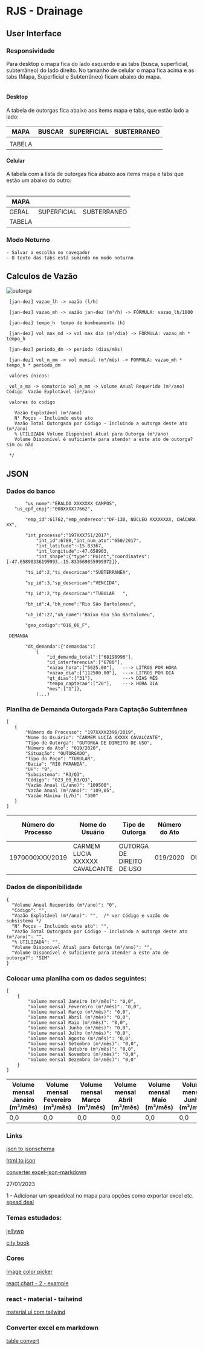 # RJS - Drainage


## User Interface

### Responsividade

Para desktop o mapa fica do lado esquerdo e as tabs (busca, superficial, subterrâneo) do lado direito. No tamanho de celular o mapa fica acima e as tabs (Mapa, Superficial e Subterrâneo) ficam abaixo do mapa. <br><br>
  
#### Desktop
A tabela de outorgas fica abaixo aos items mapa e tabs, que estão lado a lado:
  
| MAPA   | BUSCAR | SUPERFICIAL | SUBTERRANEO |
|---|---|---|---|
|        |        |             |             |
| TABELA |
  
#### Celular
A tabela com a lista de outorgas fica abaixo aos items mapa e tabs que estão um abaixo do outro: <br><br>
    
| MAPA   |             |             |
|---|---|---|
| GERAL  | SUPERFICIAL | SUBTERRANEO |
| TABELA |


### Modo Noturno
    - Salvar a escolha no navegador
    - O texto das tabs está sumindo no modo noturno

## Calculos de Vazão

![outorga](./src/assets/outorga.PNG)

 ```
  [jan-dez] vazao_lh -> vazão (l/h)

  [jan-dez] vazao_mh -> vazão jan-dez (m³/h) -> FÓRMULA: vazao_lh/1000

  [jan-dez] tempo_h  tempo de bombeamento (h)

  [jan-dez] vol_max_md -> vol max dia (m³/dia) -> FÓRMULA: vazao_mh * tempo_h

  [jan-dez] periodo_dm -> periodo (dias/mês)

  [jan-dez] vol_m_mm -> vol mensal (m³/mês) -> FORMULA: vazao_mh * tempo_h * periodo_dm

  valores únicos:

  vol_a_ma -> somatorio vol_m_mm -> Volume Anual Requerido (m³/ano)	Código	Vazão Explotável (m³/ano)

  valores do codigo

	Vazão Explotável (m³/ano)
	N° Poços - Incluindo este ato	
	Vazão Total Outorgada por Código - Incluindo a outorga deste ato (m³/ano)	
	% UTILIZADA	Volume Disponível Atual para Outorga (m³/ano)
	Volume Disponível é suficiente para atender a este ato de outorga? sim ou não

  */
 
 ```
 

 ## JSON

 ### Dados do banco
 ```
		"us_nome":"ERALDO XXXXXXX CAMPOS",
    "us_cpf_cnpj":"008XXXX77662",
    
		"emp_id":61762,"emp_endereco":"DF-130, NÚCLEO XXXXXXXX, CHÁCARA XX",
   
		"int_processo":"197XXX751/2017",
			"int_id":6780,"int_num_ato":"650/2017",
			"int_latitude":-15.83367,
			"int_longitude":-47.658903,
			"int_shape":{"type":"Point","coordinates":[-47.65890336199993,-15.833669855999972]},
    
		"ti_id":2,"ti_descricao":"SUBTERRANEA",
    
		"sp_id":3,"sp_descricao":"VENCIDA",
    
		"tp_id":2,"tp_descricao":"TUBULAR   ",
    
		"bh_id":4,"bh_nome":"Rio São Bartolomeu",
    
		"uh_id":27,"uh_nome":"Baixo Rio São Bartolomeu",

		"geo_codigo":"016_06_F",			

  DEMANDA

		"dt_demanda":{"demandas":[
			{
				"id_demanda_total":["68198996"],
				"id_interferencia":["6780"],
				"vazao_hora":["5625.00"],   ---> LITROS POR HORA
				"vazao_dia":["112500.00"],  ---> LITROS POR DIA
				"qt_dias":["31"],			---> DIAS MÊS
				"tempo_captacao":["20"],	---> HORA DIA
				"mes":["1"]},
			(...)
 ```
 

### Planilha de Demanda Outorgada Para Captação Subterrânea

 ```
[
    {
        "Número do Processo": "197XXXX2396/2019",
        "Nome do Usuário": "CARMEM LUCIA XXXXX CAVALCANTE",
        "Tipo de Outorga": "OUTORGA DE DIREITO DE USO",
        "Número do Ato": "019/2020",
        "Situação": "OUTORGADO",
        "Tipo do Poço": "TUBULAR",
        "Bacia": "RIO PARANOÁ",
        "UH": "9",
        "Subsistema": "R3/Q3",
        "Código": "023_09_R3/Q3",
        "Vazão Anual (L/ano)": "109500",
        "Vazão Anual (m³/ano)": "109,05",
        "Vazão Máxima (L/h)": "300"
    }
]
 ```

| Número do Processo | Nome do Usuário| Tipo de Outorga| Número do Ato | Situação  | Tipo do Poço | Bacia| UH | Subsistema | Código| Vazão Anual (L/ano) | Vazão Anual (m³/ano) | Vazão Máxima (L/h) |
|---|---|---|---|---|---|---|---|---|---|---|---|---|
| 1970000XXX/2019   | CARMEM LUCIA XXXXXX CAVALCANTE | OUTORGA DE DIREITO DE USO | 019/2020| OUTORGADO | TUBULAR      | RIO PARANOÁ | 9  | R3/Q3      | 023_09_R3/Q3 | 109500| 109,05| 300 |



### Dados de disponibilidade
``` 
{
  "Volume Anual Requerido (m³/ano)": "0",
  "Código": "",
  "Vazão Explotável (m³/ano)": "",  /* ver Código e vazão do subsistema */
  "N° Poços - Incluindo este ato": "",
  "Vazão Total Outorgada por Código - Incluindo a outorga deste ato (m³/ano)": "",
  "% UTILIZADA": "",
  "Volume Disponível Atual para Outorga (m³/ano)": "",
  "Volume Disponível é suficiente para atender a este ato de outorga?": "SIM"
}
```

### Colocar uma planilha com os dados seguintes:

```
[
    {
        "Volume mensal Janeiro (m³/mês)": "0,0",
        "Volume mensal Fevereiro (m³/mês)": "0,0",
        "Volume mensal Março (m³/mês)": "0,0",
        "Volume mensal Abril (m³/mês)": "0,0",
        "Volume mensal Maio (m³/mês)": "0,0",
        "Volume mensal Junho (m³/mês)": "0,0",
        "Volume mensal Julho (m³/mês)": "0,0",
        "Volume mensal Agosto (m³/mês)": "0,0",
        "Volume mensal Setembro (m³/mês)": "0,0",
        "Volume mensal Outubro (m³/mês)": "0,0",
        "Volume mensal Novembro (m³/mês)": "0,0",
        "Volume mensal Dezembro (m³/mês)": "0,0"
    }
]
```
| Volume mensal Janeiro (m³/mês) | Volume mensal Fevereiro (m³/mês) | Volume mensal Março (m³/mês) | Volume mensal Abril (m³/mês) | Volume mensal Maio (m³/mês) | Volume mensal Junho (m³/mês) | Volume mensal Julho (m³/mês) | Volume mensal Agosto (m³/mês) | Volume mensal Setembro (m³/mês) | Volume mensal Outubro (m³/mês) | Volume mensal Novembro (m³/mês) | Volume mensal Dezembro (m³/mês) |
|---|---|---|---|---|---|---|---|---|---|---|---|
| 0,0| 0,0| 0,0| 0,0| 0,0| 0,0| 0,0| 0,0|0,0|0,0| 0,0| 0,0|



### Links

[json to jsonschema](https://transform.tools/json-to-json-schema)

[html to json](https://www.prowaretech.com/articles/current/tools/convert-html-to-json#!)

[converter excel-json-markdown](https://tableconvert.com/json-to-markdown)


 27/01/2023

 1 - Adicionar um speaddeal no mapa para opções como exportar excel etc.<br>
 [spead deal](https://mui.com/material-ui/react-speed-dial/)
 

### Temas estudados: <br>

[jellywp](https://jellywp.com/wp/wesper6/home-page-3/#)

[city book](http://preview.themeforest.net/item/citybook-directory-listing-template/full_screen_preview/21360333)

### Cores
[image color picker](https://imagecolorpicker.com/)

[react chart - 2 - example](https://codesandbox.io/s/vlhbl?file=/src/components/CustomCharts.js:424-425)

### react - material - tailwind
[material ui com tailwind](https://www.youtube.com/watch?v=QQIfuMlA6TI)

### Converter excel em markdown
[table convert](https://tableconvert.com/)